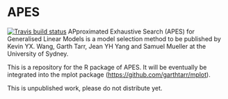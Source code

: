 # APES
[![Travis build status](https://travis-ci.org/kevinwang09/APES.svg?branch=master)](https://travis-ci.org/kevinwang09/APES)
APproximated Exhaustive Search (APES) for Generalised Linear Models is a model selection method to be published by Kevin YX. Wang, Garth Tarr, Jean YH Yang and Samuel Mueller at the University of Sydney. 


This is a repository for the R package of APES. It will be eventually be integrated into the mplot package (https://github.com/garthtarr/mplot).

This is unpublished work, please do not distribute yet. 
